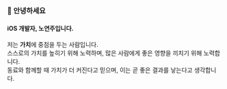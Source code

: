 <!-- ## iOS Developer -->

<!-- ![header](https://capsule-render.vercel.app/api?type=waving&color=gradient&height=300&section=header&text=Noh%20Yeonju&fontSize=85) -->
<!--# Hi everyone 👋-->
<!-- ### Welcome to my github!!!

```
🙌 Hello, my name is Yeonju Noh
🏫 I'm student of Gwangju Software Meister high school
📱 I am becoming a iOS developer
```

### E-mail 💌
```
- s20019@gsm.hs.kr (School)
- yjnoh1016@naver.com (Personal)
```

### My Stack 🛠

#### Main Stack
<code><img height="20" src="https://raw.githubusercontent.com/github/explore/80688e429a7d4ef2fca1e82350fe8e3517d3494d/topics/swift/swift.png"></code>

#### Sub Stack
<code><img height="20" src="https://raw.githubusercontent.com/github/explore/80688e429a7d4ef2fca1e82350fe8e3517d3494d/topics/html/html.png"></code>
<code><img height="20" src="https://raw.githubusercontent.com/github/explore/80688e429a7d4ef2fca1e82350fe8e3517d3494d/topics/css/css.png"></code>
<code><img height="20" src="https://raw.githubusercontent.com/github/explore/80688e429a7d4ef2fca1e82350fe8e3517d3494d/topics/javascript/javascript.png"></code>
<code><img height="20" src="https://raw.githubusercontent.com/github/explore/80688e429a7d4ef2fca1e82350fe8e3517d3494d/topics/react/react.png"></code>
<code><img height="20" src="https://raw.githubusercontent.com/github/explore/80688e429a7d4ef2fca1e82350fe8e3517d3494d/topics/typescript/typescript.png"></code>
<code><img height="20" src="https://raw.githubusercontent.com/github/explore/80688e429a7d4ef2fca1e82350fe8e3517d3494d/topics/c/c.png"></code>
<code><img height="20" src="https://raw.githubusercontent.com/github/explore/80688e429a7d4ef2fca1e82350fe8e3517d3494d/topics/java/java.png"></code>
<code><img height="20" src="https://raw.githubusercontent.com/github/explore/80688e429a7d4ef2fca1e82350fe8e3517d3494d/topics/python/python.png"></code>



### My Records 📊 

-->
<!-- 
[![yjnoh1016's github stats](https://github-readme-stats.vercel.app/api?username=yjnoh1016)](https://github.com/anuraghazra/github-readme-stats)[![yjnoh1016's Top Langs](https://github-readme-stats.vercel.app/api/top-langs/?username=yjnoh1016&layout=compact)](https://github.com/anuraghazra/github-readme-stats)
 -->
<!-- [![Hits](https://hits.seeyoufarm.com/api/count/incr/badge.svg?url=https%3A%2F%2Fgithub.com%2Fyjnoh1016&count_bg=%23B29BFF&title_bg=%23BAFF3F&icon=&icon_color=%23E7E7E7&title=hits&edge_flat=false)](https://hits.seeyoufarm.com) -->

### 👋 안녕하세요

#### iOS 개발자, 노연주입니다.
  
저는 **가치**에 중점을 두는 사람입니다. 
<br>
스스로의 가치를 높히기 위해 노력하며, 많은 사람에게 좋은 영향을 끼치기 위해 노력합니다.
<br>
동료와 함께할 때 가치가 더 커진다고 믿으며, 이는 곧 좋은 결과를 낳는다고 생각합니다.
